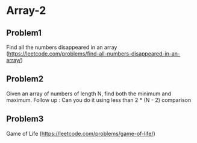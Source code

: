 # Array-2

## Problem1 
Find all the numbers disappeared in an array (https://leetcode.com/problems/find-all-numbers-disappeared-in-an-array/)


## Problem2
Given an array of numbers of length N, find both the minimum and maximum. Follow up : Can you do it using less than 2 * (N - 2) comparison


## Problem3 
Game of Life (https://leetcode.com/problems/game-of-life/)

